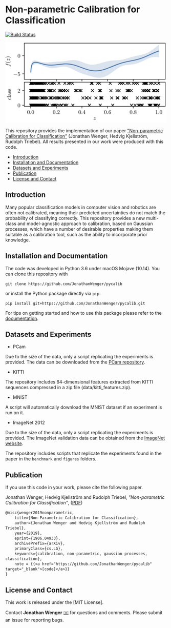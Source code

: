 # Non-parametric Calibration for Classification

[![Build Status](https://travis-ci.com/JonathanWenger/pycalib.svg?branch=master)](https://travis-ci.com/JonathanWenger/pycalib)

<p align="center">
  <img src="figures/gpcalib_illustration/latent_process.png" alt="latent_process" width="512"/>
</p>

This repository provides the implementation of our paper ["Non-parametric Calibration for Classification"](https://arxiv.org/abs/1906.04933) (Jonathan Wenger, Hedvig Kjellström, Rudolph Triebel). All results presented in our work were produced with this code.

* [Introduction](#introduction)
* [Installation and Documentation](#usage)
* [Datasets and Experiments](#data)
* [Publication](#paper)
* [License and Contact](#other)


## <a name="usage">Introduction</a>

Many popular classification models in computer vision and robotics are often not calibrated, meaning their predicted uncertainties do not match the  probability of classifying correctly. This repository provides a new multi-class and model-agnostic approach to calibration, based on Gaussian processes, which have a number of desirable properties making them suitable as a calibration tool, such as the ability to incorporate prior knowledge.

## <a name="usage">Installation and Documentation</a>
The code was developed in Python 3.6 under macOS Mojave (10.14). You can clone this repository with
```
git clone https://github.com/JonathanWenger/pycalib
```
or install the Python package directly via `pip`:
```
pip install git+https://github.com/JonathanWenger/pycalib.git
```
For tips on getting started and how to use this package please refer to the [documentation](https://jonathanwenger.github.io/pycalib/).

## <a name="data">Datasets and Experiments</a>

* PCam

Due to the size of the data, only a script replicating the experiments is provided. The data can be downloaded from the [PCam repository](https://github.com/basveeling/pcam).

* KITTI

The repository includes 64-dimensional features extracted from KITTI sequences compressed in a zip file (data/kitti_features.zip).

* MNIST

A script will automatically download the MNIST dataset if an experiment is run on it.

* ImageNet 2012

Due to the size of the data, only a script replicating the experiments is provided. The ImageNet validation data can be obtained from the [ImageNet website](http://www.image-net.org).

The repository includes scripts that replicate the experiments found in the paper in the `benchmark` and `figures` folders.


## <a name="paper">Publication</a>
If you use this code in your work, please cite the following paper.

Jonathan Wenger, Hedvig Kjellström and Rudolph Triebel, _"Non-parametric Calibration for Classification"_, ([PDF](https://arxiv.org/pdf/1906.04933.pdf))

    @misc{wenger2019nonparametric,
	    title={Non-Parametric Calibration for Classification},
	    author={Jonathan Wenger and Hedvig Kjellström and Rudolph Triebel},
	    year={2019},
	    eprint={1906.04933},
	    archivePrefix={arXiv},
	    primaryClass={cs.LG},
	    keywords={calibration, non-parametric, gaussian processes, classification},
	    note = {{<a href="https://github.com/JonathanWenger/pycalib" target="_blank">[code]</a>}}
	}

## <a name="other"> License and Contact</a>

This work is released under the [MIT License].

Contact **Jonathan Wenger** [:envelope:](mailto:j.wenger@tum.de) for questions and comments. Please submit an issue for reporting bugs.
